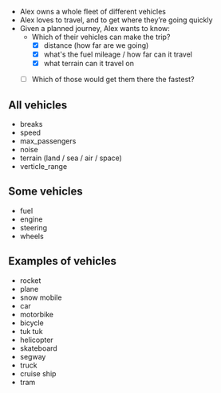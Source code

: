 - Alex owns a whole fleet of different vehicles
- Alex loves to travel, and to get where they’re going quickly
- Given a planned journey, Alex wants to know:
	- Which of their vehicles can make the trip?
		- [x] distance (how far are we going)
		- [x] what's the fuel mileage / how far can it travel
		- [x] what terrain can it travel on
	- [ ] Which of those would get them there the fastest?


## All vehicles
- breaks
- speed
- max_passengers
- noise
- terrain (land / sea / air / space)
- verticle_range

## Some vehicles
- fuel
- engine
- steering
- wheels

## Examples of vehicles
- rocket
- plane
- snow mobile
- car
- motorbike
- bicycle
- tuk tuk
- helicopter
- skateboard
- segway
- truck
- cruise ship
- tram